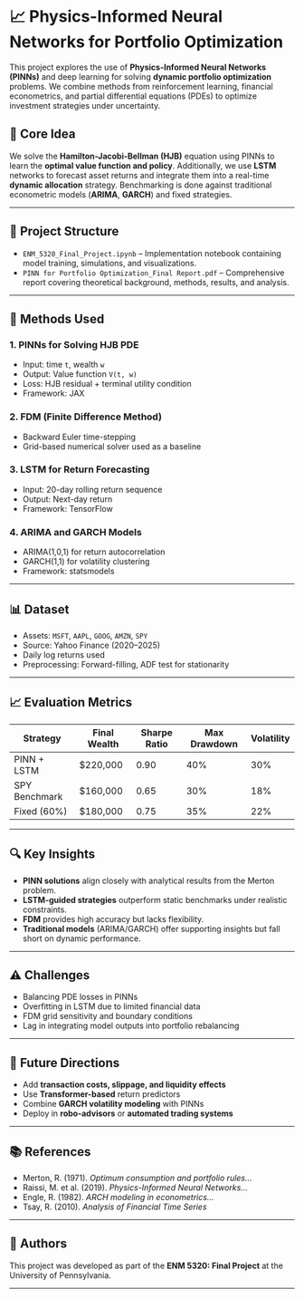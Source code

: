 # 📈 Physics-Informed Neural Networks for Portfolio Optimization

This project explores the use of **Physics-Informed Neural Networks (PINNs)** and deep learning for solving **dynamic portfolio optimization** problems. We combine methods from reinforcement learning, financial econometrics, and partial differential equations (PDEs) to optimize investment strategies under uncertainty.

## 🧠 Core Idea

We solve the **Hamilton-Jacobi-Bellman (HJB)** equation using PINNs to learn the **optimal value function and policy**. Additionally, we use **LSTM** networks to forecast asset returns and integrate them into a real-time **dynamic allocation** strategy. Benchmarking is done against traditional econometric models (**ARIMA**, **GARCH**) and fixed strategies.

---

## 📂 Project Structure

- `ENM_5320_Final_Project.ipynb` – Implementation notebook containing model training, simulations, and visualizations.
- `PINN for Portfolio Optimization_Final Report.pdf` – Comprehensive report covering theoretical background, methods, results, and analysis.

---

## 🧩 Methods Used

### 1. PINNs for Solving HJB PDE
- Input: time `t`, wealth `w`
- Output: Value function `V(t, w)`
- Loss: HJB residual + terminal utility condition
- Framework: JAX

### 2. FDM (Finite Difference Method)
- Backward Euler time-stepping
- Grid-based numerical solver used as a baseline

### 3. LSTM for Return Forecasting
- Input: 20-day rolling return sequence
- Output: Next-day return
- Framework: TensorFlow

### 4. ARIMA and GARCH Models
- ARIMA(1,0,1) for return autocorrelation
- GARCH(1,1) for volatility clustering
- Framework: statsmodels

---

## 📊 Dataset

- Assets: `MSFT`, `AAPL`, `GOOG`, `AMZN`, `SPY`
- Source: Yahoo Finance (2020–2025)
- Daily log returns used
- Preprocessing: Forward-filling, ADF test for stationarity

---

## 📈 Evaluation Metrics

| Strategy     | Final Wealth | Sharpe Ratio | Max Drawdown | Volatility |
|--------------|--------------|---------------|----------------|-------------|
| PINN + LSTM  | $220,000     | 0.90          | 40%            | 30%         |
| SPY Benchmark| $160,000     | 0.65          | 30%            | 18%         |
| Fixed (60%)  | $180,000     | 0.75          | 35%            | 22%         |

---

## 🔍 Key Insights

- **PINN solutions** align closely with analytical results from the Merton problem.
- **LSTM-guided strategies** outperform static benchmarks under realistic constraints.
- **FDM** provides high accuracy but lacks flexibility.
- **Traditional models** (ARIMA/GARCH) offer supporting insights but fall short on dynamic performance.

---

## ⚠️ Challenges

- Balancing PDE losses in PINNs
- Overfitting in LSTM due to limited financial data
- FDM grid sensitivity and boundary conditions
- Lag in integrating model outputs into portfolio rebalancing

---

## 🚀 Future Directions

- Add **transaction costs, slippage, and liquidity effects**
- Use **Transformer-based** return predictors
- Combine **GARCH volatility modeling** with PINNs
- Deploy in **robo-advisors** or **automated trading systems**

---

## 📚 References

- Merton, R. (1971). *Optimum consumption and portfolio rules...*
- Raissi, M. et al. (2019). *Physics-Informed Neural Networks...*
- Engle, R. (1982). *ARCH modeling in econometrics...*
- Tsay, R. (2010). *Analysis of Financial Time Series*

---

## 💼 Authors

This project was developed as part of the **ENM 5320: Final Project** at the University of Pennsylvania.

---

